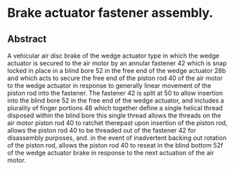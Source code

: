# Brake actuator fastener assembly.

## Abstract
A vehicular air disc brake of the wedge actuator type in which the wedge actuator is secured to the air motor by an annular fastener 42 which is snap locked in place in a blind bore 52 in the free end of the wedge actuator 28b and which acts to secure the free end of the piston rod 40 of the air motor to the wedge actuator in response to generally linear movement of the piston rod into the fastener. The fastener 42 is split at 50 to allow insertion into the blind bore 52 in the free end of the wedge actuator, and includes a plurality of finger portions 48 which together define a single helical thread disposed within the blind bore this single thread allows the threads on the air motor piston rod 40 to ratchet therepast upon insertion of the piston rod, allows the piston rod 40 to be threaded out of the fastener 42 for disassembly purposes, and. in the event of inadvertent backing out rotation of the piston rod, allows the piston rod 40 to reseat in the blind bottom 52f of the wedge actuator brake in response to the next actuation of the air motor.